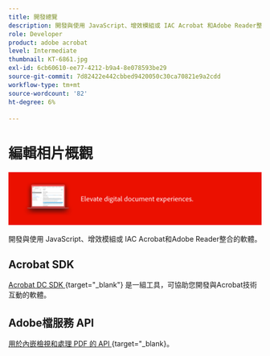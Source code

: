 ```yaml
---
title: 開發總覽
description: 開發與使用 JavaScript、增效模組或 IAC Acrobat 和Adobe Reader整合的軟體
role: Developer
product: adobe acrobat
level: Intermediate
thumbnail: KT-6861.jpg
exl-id: 6cb60610-ee77-4212-b9a4-8e078593be29
source-git-commit: 7d82422e442cbbed9420050c30ca70821e9a2cdd
workflow-type: tm+mt
source-wordcount: '82'
ht-degree: 6%

---
```


# 編輯相片概觀

![Acrobat開發影像](../assets/Hero-Develop.png)

開發與使用 JavaScript、增效模組或 IAC Acrobat和Adobe Reader整合的軟體。

## Acrobat SDK

[Acrobat DC SDK ](https://www.adobe.io/apis/documentcloud/acrobat.html) {target=&quot;_blank&quot;} 是一組工具，可協助您開發與Acrobat技術互動的軟體。

## Adobe檔服務 API

[用於內嵌檢視和處理 PDF 的 API ](https://www.adobe.io/apis/documentcloud/dcsdk/) {target=&quot;_blank}。
